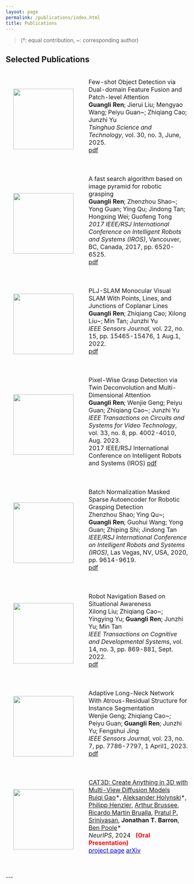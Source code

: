 ```yaml
---
layout: page
permalink: /publications/index.html
title: Publications
---
```


> (†: equal contribution, ~: corresponding author)

## Selected Publications
<table style="width:100%;border:0px;border-spacing:0px;border-collapse:separate;margin-right:auto;margin-left:auto;">
<tbody>
    <tr>
      <td style="padding:20px;width:25%;vertical-align:middle">
        <div class="one">
          <img src='https://rengl.github.io/images/dffpa.jpg' width="160">
        </div>
      </td>
      <td style="padding:20px;width:75%;vertical-align:middle">
        <!-- <a href="https://cat3d.github.io/"> -->
      <span class="papertitle">Few-shot Object Detection via Dual-domain Feature Fusion and Patch-level Attention</span>
        <!-- </a> -->
        <br>
        <strong>Guangli Ren</strong>; Jierui Liu; Mengyao Wang; Peiyu Guan~; Zhiqiang Cao; Junzhi Yu
        <br>
        <em>Tsinghua Science and Technology</em>, vol. 30, no. 3, June, 2025. 
        <!-- <font color="red"><strong>(Oral Presentation)</strong></font> -->
        <br>
        <!-- <a href="https://cat3d.github.io/"><font color="blue">project page</font></a> -->
        <!-- <a href="https://arxiv.org/abs/2405.10314"><font color="blue">arXiv</font></a> -->
        <div class="button">
            <a href="https://rengl.github.io/mypaper/papers/iros2017.pdf">pdf</a>
        </div>
        <p></p>
        <!-- <p>
        A single model built around diffusion and NeRF that does text-to-3D, image-to-3D, and few-view reconstruction, trains in 1 minute, and renders at 60FPS in a browser.
        </p> -->
      </td>
    </tr>
    <tr>
      <td style="padding:20px;width:25%;vertical-align:middle">
        <div class="one">
          <img src='https://rengl.github.io/images/iros2017.jpg' width="160">
        </div>
      </td>
      <td style="padding:20px;width:75%;vertical-align:middle">
      <span class="papertitle">A fast search algorithm based on image pyramid for robotic grasping</span>
        <br>
        <strong>Guangli Ren</strong>; Zhenzhou Shao~; Yong Guan; Ying Qu; Jindong Tan; Hongxing Wei; Guofeng Tong
        <br>
        <em>2017 IEEE/RSJ International Conference on Intelligent Robots and Systems (IROS)</em>, Vancouver, BC, Canada, 2017, pp. 6520-6525.
        <br>
        <div class="button">
            <a href="https://rengl.github.io/mypaper/papers/iros2017.pdf">pdf</a>
        </div>
        <!-- <a href="https://rengl.github.io/mypaper/papers/iros2017.pdf"><font color="blue">pdf</font></a> -->
        <p></p>
      </td>
    </tr>
    <tr>
      <td style="padding:20px;width:25%;vertical-align:middle">
        <div class="one">
          <img src='https://rengl.github.io/images/pljslam.jpg' width="160">
        </div>
      </td>
      <td style="padding:20px;width:75%;vertical-align:middle">
      <span class="papertitle">PLJ-SLAM Monocular Visual SLAM With Points, Lines, and Junctions of Coplanar Lines</span>
        <br>
        <strong>Guangli Ren</strong>; Zhiqiang Cao; Xilong Liu~; Min Tan; Junzhi Yu
        <br>
        <em>IEEE Sensors Journal</em>, vol. 22, no. 15, pp. 15465-15476, 1 Aug.1, 2022.
        <br>
        <div class="button">
          <a href="https://rengl.github.io/mypaper/papers/pljslam.pdf">pdf</a>
        </div>
        <!-- <a href="https://rengl.github.io/mypaper/papers/pljslam.pdf"><font color="blue">pdf</font></a> -->
        <p></p>
      </td>
    </tr>
    <tr>
      <td style="padding:20px;width:25%;vertical-align:middle">
        <div class="one">
          <img src='https://rengl.github.io/images/tdmagnet.jpg' width="160">
        </div>
      </td>
      <td style="padding:20px;width:75%;vertical-align:middle">
      <span class="papertitle">Pixel-Wise Grasp Detection via Twin Deconvolution and Multi-Dimensional Attention</span>
        <br>
        <strong>Guangli Ren</strong>; Wenjie Geng; Peiyu Guan; Zhiqiang Cao~; Junzhi Yu
        <br>
        <em>IEEE Transactions on Circuits and Systems for Video Technology</em>, vol. 33, no. 8, pp. 4002-4010, Aug. 2023.
        <br>
        <div class="button">2017 IEEE/RSJ International Conference on Intelligent Robots and Systems (IROS)
          <a href="https://rengl.github.io/mypaper/papers/tdmagnet.pdf">pdf</a>
        </div>
        <!-- <a href="https://rengl.github.io/mypaper/papers/tdmagnet.pdf"><font color="blue">pdf</font></a> -->
        <p></p>
      </td>
    </tr>
    <tr>
      <td style="padding:20px;width:25%;vertical-align:middle">
        <div class="one">
          <img src='https://rengl.github.io/images/iros2020.jpg' width="160">
        </div>
      </td>
      <td style="padding:20px;width:75%;vertical-align:middle">
      <span class="papertitle">Batch Normalization Masked Sparse Autoencoder for Robotic Grasping Detection</span>
        <br>
        Zhenzhou Shao; Ying Qu~; <strong>Guangli Ren</strong>; Guohui Wang; Yong Guan; Zhiping Shi; Jindong Tan
        <br>
        <em>IEEE/RSJ International Conference on Intelligent Robots and Systems (IROS)</em>, Las Vegas, NV, USA, 2020, pp. 9614-9619.
        <br>
        <div class="button">
          <a href="https://rengl.github.io/mypaper/papers/iros2020.pdf">pdf</a>
        </div>
        <!-- <a href="https://rengl.github.io/mypaper/papers/iros2020.pdf"><font color="blue">pdf</font></a> -->
        <p></p>
      </td>
    </tr>
    <tr>
      <td style="padding:20px;width:25%;vertical-align:middle">
        <div class="one">
          <img src='https://rengl.github.io/images/yyy.jpg' width="160">
        </div>
      </td>
      <td style="padding:20px;width:75%;vertical-align:middle">
      <span class="papertitle">Robot Navigation Based on Situational Awareness</span>
        <br>
        Xilong Liu; Zhiqiang Cao~; Yingying Yu; <strong>Guangli Ren</strong>; Junzhi Yu; Min Tan
        <br>
        <em>IEEE Transactions on Cognitive and Developmental Systems</em>, vol. 14, no. 3, pp. 869-881, Sept. 2022.
        <br>
        <!-- <a href="https://rengl.github.io/mypaper/papers/yyy.pdf"><font color="blue">pdf</font></a> -->
        <div class="button">
        <a href="https://rengl.github.io/mypaper/papers/yyy.pdf">pdf</a>
        </div>
        <p></p>
      </td>
    </tr>
    <tr>
      <td style="padding:20px;width:25%;vertical-align:middle">
        <div class="one">
          <img src='https://rengl.github.io/images/gwj.jpg' width="160">
        </div>
      </td>
      <td style="padding:20px;width:75%;vertical-align:middle">
      <span class="papertitle">Adaptive Long-Neck Network With Atrous-Residual Structure for Instance Segmentation</span>
        <br>
        Wenjie Geng; Zhiqiang Cao~; Peiyu Guan; <strong>Guangli Ren</strong>; Junzhi Yu; Fengshui Jing
        <br>
        <em>IEEE Sensors Journal</em>, vol. 23, no. 7, pp. 7786-7797, 1 April1, 2023.
        <br>
        <!-- <a href="https://rengl.github.io/mypaper/papers/gwj.pdf"><font color="blue">pdf</font></a> -->
        <div class="button">
        <a href="https://rengl.github.io/mypaper/papers/gwj.pdf">pdf</a>
        </div>
        <p></p>
      </td>
    </tr>
  <!-- <tr bgcolor="#ffffd0"> -->
  <tr>
      <td style="padding:20px;width:25%;vertical-align:middle">
        <div class="one">
          <img src='https://rengl.github.io/images/cat3d.jpg' width="160">
        </div>
      </td>
      <td style="padding:20px;width:75%;vertical-align:middle">
        <a href="https://cat3d.github.io/">
      <span class="papertitle">CAT3D: Create Anything in 3D with Multi-View Diffusion Models</span>
        </a>
        <br>
        <a href="https://ruiqigao.github.io/">Ruiqi Gao</a>*,
        <a href="https://holynski.org/">Aleksander Holynski</a>*, 
        <a href="https://henzler.github.io/">Philipp Henzler</a>,
        <a href="https://github.com/ArthurBrussee">Arthur Brussee</a>, 
        <a href="http://ricardomartinbrualla.com/">Ricardo Martin Brualla</a>, 
        <a href="https://pratulsrinivasan.github.io/">Pratul P. Srinivasan</a>,
        <strong>Jonathan T. Barron</strong>,
        <a href="https://poolio.github.io/">Ben Poole</a>*
        <br>
        <em>NeurIPS</em>, 2024 &nbsp <font color="red"><strong>(Oral Presentation)</strong></font>
        <br>
        <a href="https://cat3d.github.io/"><font color="blue">project page</font></a>
        <a href="https://arxiv.org/abs/2405.10314"><font color="blue">arXiv</font></a>
        <p></p>
        <!-- <p>
        A single model built around diffusion and NeRF that does text-to-3D, image-to-3D, and few-view reconstruction, trains in 1 minute, and renders at 60FPS in a browser.
        </p> -->
      </td>
    </tr>
</tbody>
</table>
---
<!-- 
## Degree Thesis
-->

